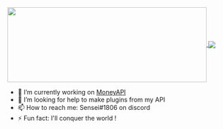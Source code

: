 <a href="https://github.com/RestartFU/">
  <img width=450 height=170 align="center" src="https://github-readme-stats.vercel.app/api?username=PiloudeDakar&theme=dark&show_icons=true&bg_color=0D1117&hide_border=true" />
</a>
<a href="https://github.com/RestartFU/">
  <img align="center" src="https://github-readme-stats.vercel.app/api/top-langs/?username=PiloudeDakar&theme=dark&layout=compact&bg_color=0D1117&hide_border=true" />
</a>
<br>

- 🔭 I’m currently working on <a href="https://github.com/PiloudeDakar/MoneyAPI">MoneyAPI</a>
- 🤔 I’m looking for help to make plugins from my API
- 📫 How to reach me: Sensei#1806 on discord
- ⚡ Fun fact: I'll conquer the world !




<!--
**PiloudeDakar/PiloudeDakar** is a ✨ _special_ ✨ repository because its `README.md` (this file) appears on your GitHub profile.

Here are some ideas to get you started:

- 🔭 I’m currently working on ...
- 🌱 I’m currently learning ...
- 👯 I’m looking to collaborate on ...
- 🤔 I’m looking for help with ...
- 💬 Ask me about ...
- 📫 How to reach me: ...
- 😄 Pronouns: ...
- ⚡ Fun fact: ...
-->
